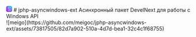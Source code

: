 <html><img src="https://github.com/meigoc/jphp-asyncwindows-ext/blob/main/888.png?raw=true" width="16" height="16"></html>
# jphp-asyncwindows-ext
Асинхронный пакет DevelNext для работы с Windows API <br>
![meigo](https://github.com/meigoc/jphp-asyncwindows-ext/assets/73817505/82d7a902-510a-4d7d-bea1-32c4c1f68755)
